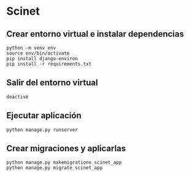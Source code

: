 # Scinet

## Crear entorno virtual e instalar dependencias
```
python -m venv env
source env/bin/activate
pip install django-environ
pip install -r requirements.txt
```
## Salir del entorno virtual
```
deactive
```

## Ejecutar aplicación
```
python manage.py runserver
```

## Crear migraciones y aplicarlas
```
python manage.py makemigrations scinet_app
python manage.py migrate scinet_app
```
